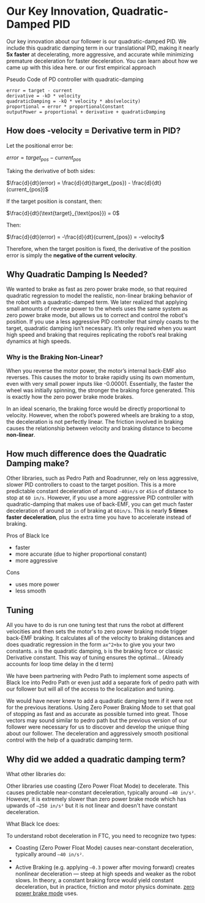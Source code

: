# Our Key Innovation, Quadratic-Damped PID

Our key innovation about our follower is our quadratic-damped PID. We include this quadratic damping term in our translational PID, making it nearly **5x faster** at decelerating, more aggressive, and accurate while minimizing premature deceleration for faster deceleration. 
You can learn about how we came up with this idea here. or our first empirical approach

Pseudo Code of PD controller with quadratic-damping
```
error = target - current
derivative = -kD * velocity
quadraticDamping = -kQ * velocity * abs(velocity)
proportional = error * proportionalConstant
outputPower = proportional + derivative + quadraticDamping
```

## How does -velocity = Derivative term in PID?
Let the positional error be:  

$error = target_{pos} - current_{pos}$

Taking the derivative of both sides:  

$\frac{d}{dt}(error) = \frac{d}{dt}(target_{pos}) - \frac{d}{dt}(current_{pos})$

If the target position is constant, then:  

$\frac{d}{dt}(\text{target}_{\text{pos}}) = 0$

Then:  

$\frac{d}{dt}(error) = -\frac{d}{dt}(current_{pos}) = -velocity$

Therefore, when the target position is fixed, the derivative of the position error is simply the **negative of the current velocity**.

## Why Quadratic Damping Is Needed?
We wanted to brake as fast as zero power brake mode, so that required quadratic regression to model the realistic, non-linear braking behavior of the robot with a quadratic-damped term. We later realized that applying small amounts of reverse power to the wheels uses the same system as zero power brake mode, but allows us to correct and control the robot's position. If you use a less aggressive PID controller that simply coasts to the target, quadratic damping isn’t necessary. It’s only required when you want high speed and braking that requires replicating the robot’s real braking dynamics at high speeds.

### Why is the Braking Non-Linear?
When you reverse the motor power, the motor’s internal back-EMF also reverses. This causes the motor to brake rapidly using its own momentum, even with very small power inputs like -0.00001. Essentially, the faster the wheel was initially spinning, the stronger the braking force generated. This is exactly how the zero power brake mode brakes.

In an ideal scenario, the braking force would be directly proportional to velocity. However, when the robot’s powered wheels are braking to a stop, the deceleration is not perfectly linear. The friction involved in braking causes the relationship between velocity and braking distance to become **non-linear**.

## How much difference does the Quadratic Damping make?
Other libraries, such as Pedro Path and Roadrunner, rely on less aggressive, slower PID controllers to coast to the target position. This is a more predictable constant deceleration of around `-40in/s` or `45in` of distance to stop at `60 in/s`. However, if you use a more aggressive PID controller with quadratic-damping that makes use of back-EMF, you can get much faster deceleration of around `10 in` of braking at `60in/s`. This is nearly **5 times faster deceleration**, plus the extra time you have to accelerate instead of braking.

Pros of Black Ice
- faster
- more accurate (due to higher proportional constant)
- more aggressive

Cons
- uses more power
- less smooth

## Tuning
All you have to do is run one tuning test that runs the robot at different velocities and then sets the motor's to zero power braking mode trigger back-EMF braking. It calculates all of the velocity to braking distances and does quadratic regression in the form `ax^2+bx` to give you your two constants. `a` is the quadratic damping, `b` is the braking force or classic Derivative constant. This way of tuning ensures the optimal...
(Already accounts for loop time delay in the d term)


We have been partnering with Pedro Path to implement some aspects of Black Ice into Pedro Path or even just add a separate fork of pedro path with our follower but will all of the access to the localization and tuning.





We would have never knew to add a quadratic damping term if it were not for the previous iterations. Using Zero Power Braking Mode to set that goal of stopping as fast and as accurate as possible turned into great.
Those vectors may sound similar to pedro path but the previous version of our follower were necessary for us to discover and develop the unique thing about our follower. The deceleration and aggressively smooth positional control with the help of a quadratic damping term.

## Why did we added a quadratic damping term?
What other libraries do:

Other libraries use coasting (Zero Power Float Mode) to decelerate. This causes predictable near-constant deceleration, typically around `–40 in/s²`. However, it is extremely slower than zero power brake mode which has upwards of `–250 in/s²` but it is not linear and doesn't have constant deceleration.

What Black Ice does:

To understand robot deceleration in FTC, you need to recognize two types:

- Coasting (Zero Power Float Mode) causes near-constant deceleration, typically around `–40 in/s²`.
- 
- Active Braking (e.g. applying `–0.3` power after moving forward) creates nonlinear deceleration — steep at high speeds and weaker as the robot slows. In theory, a constant braking force would yield constant deceleration, but in practice, friction and motor physics dominate. 
 [zero power brake mode](https://ftctechnh.github.io/ftc_app/doc/javadoc/com/qualcomm/robotcore/hardware/DcMotor.ZeroPowerBehavior.html#BRAKE) uses. 


